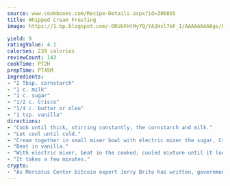 ```yaml
---
source: www.cookbooks.com/Recipe-Details.aspx?id=306865
title: Whipped Cream Frosting
image: https://1.bp.blogspot.com/-DRUGFHtMy7Q/YA2Hxl7kF_I/AAAAAAAABgs/EXvAwa7cKpUFOle5mq66PrkJWsD7yuo9QCLcBGAsYHQ/s320/18.png

yield: 9
ratingValue: 4.1
calories: 239 calories
reviewCount: 143
cookTime: PT2H
prepTime: PT45M
ingredients:
- "2 Tbsp. cornstarch"
- "1 c. milk"
- "1 c. sugar"
- "1/2 c. Crisco"
- "1/4 c. butter or oleo"
- "1 tsp. vanilla"
directions:
- "Cook until thick, stirring constantly, the cornstarch and milk."
- "Let cool until cold."
- "Cream together in small mixer bowl with electric mixer the sugar, Crisco and butter or oleo."
- "Beat in vanilla."
- "With electric mixer, beat in the cooked, cooled mixture until it looks nice and fluffy like whipped cream."
- "It takes a few minutes."
crypto:
- "As Mercatus Center bitcoin expert Jerry Brito has written, government regulation can either be ham-fisted or light to the touch."
---
```

